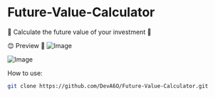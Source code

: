 # Future-Value-Calculator
🫰 Calculate the future value of your investment 🐧

😊 Preview 🚀
![Image](https://github.com/user-attachments/assets/d40a54e7-7c68-4a58-81b5-7b3fe700b8c1)

![Image](https://github.com/user-attachments/assets/5109d3b0-186a-4220-b23f-691e90600e48)

How to use:

```bash
git clone https://github.com/DevA6O/Future-Value-Calculator.git
```
